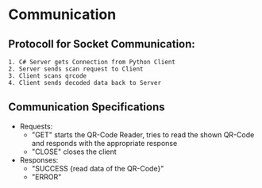 ﻿# Communication
## Protocoll for Socket Communication:
	1. C# Server gets Connection from Python Client
	2. Server sends scan request to Client
	3. Client scans qrcode
	4. Client sends decoded data back to Server

## Communication Specifications
- Requests:
	- "GET" starts the QR-Code Reader, tries to read the shown QR-Code and responds with the appropriate response
	- "CLOSE" closes the client
- Responses:
	- "SUCCESS {read data of the QR-Code}"
	- "ERROR" 
